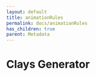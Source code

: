 ```yaml
---
layout: default
title: animationRules
permalink: docs/animationRules
has_children: true
parent: Metadata
---
```



# Clays Generator


